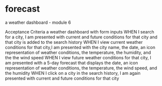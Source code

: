 # forecast
a weather dashboard - module 6

Acceptance Criteria
a weather dashboard with form inputs
WHEN I search for a city, I am presented with current and future conditions for that city and that city is added to the search history
WHEN I view current weather conditions for that city,I am presented with the city name, the date, an icon representation of weather conditions, the temperature, the humidity, and the the wind speed
WHEN I view future weather conditions for that city, I am presented with a 5-day forecast that displays the date, an icon representation of weather conditions, the temperature, the wind speed, and the humidity
WHEN I click on a city in the search history, I am again presented with current and future conditions for that city
